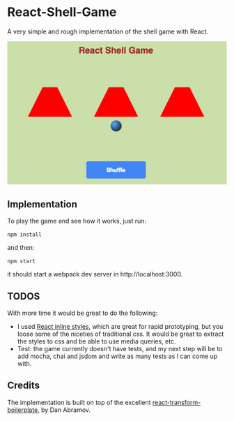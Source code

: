 # React-Shell-Game

A very simple and rough implementation of the shell game with React.

![alt text](https://github.com/jalba/react-shell-game/raw/master/images/shell.png "React-Shell-Game")


## Implementation

To play the game and see how it works, just run: 

```
npm install
``` 
and then:

```
npm start
```

it should start a webpack dev server in http://localhost:3000.


## TODOS

With more time it would be great to do the following:

* I used [React inline styles](https://facebook.github.io/react/tips/inline-styles.html), which are great
for rapid prototyping, but you loose some of the niceties of traditional css. It would be great to
extract the styles to css and be able to use media queries, etc.
* Test: the game currently doesn't have tests, and my next step will be to add mocha, chai and jsdom and write as
many tests as I can come up with.


## Credits

The implementation is built on top of the excellent [react-transform-boilerplate](https://github.com/gaearon/react-transform-boilerplate), by Dan Abramov. 
